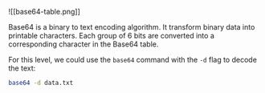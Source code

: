 ![[base64-table.png]]

Base64 is a binary to text encoding algorithm. It transform binary data into printable characters. Each group of 6 bits are converted into a corresponding character in the Base64 table.

For this level, we could use the `base64` command with the `-d` flag to decode the text:

```sh
base64 -d data.txt
```